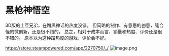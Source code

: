 # 黑枪神悟空
3D版的土豆兄弟，在蹭黑神话的热度没错。
但简略的制作、有意思的创意，缝合怪的微创新，还是很不错的。
总之，相对于成本而言，销量和热度、评价还是很不错的。
原本以为这种蹭热度的游戏，评价会不好。

https://store.steampowered.com/app/2270750/_/
![image.png](https://fenixhuang-1302994934.cos.ap-shanghai.myqcloud.com/qingyangxin/20240205235945.png)
